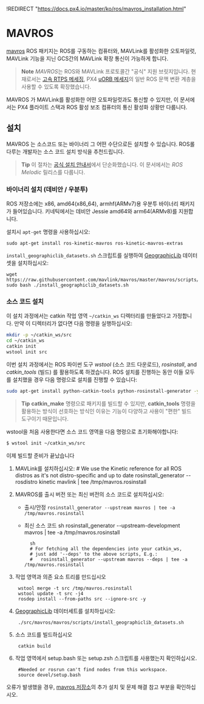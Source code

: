 !REDIRECT "https://docs.px4.io/master/ko/ros/mavros_installation.html"

# MAVROS

[mavros](http://wiki.ros.org/mavros#mavros.2BAC8-Plugins.sys_status) ROS 패키지는 ROS를 구동하는 컴퓨터와, MAVLink를 활성화한 오토파일럿, MAVLink 기능을 지닌 GCS간의 MAVLink 확장 통신이 가능하게 합니다.

> **Note** *MAVROS*는 ROS와 MAVLink 프로토콜간 "공식" 지원 브릿지입니다. 현재로서는 [고속 RTPS 메세징](../middleware/micrortps.md), PX4 [uORB 메세지](../middleware/uorb.md)의 일반 ROS 문맥 변환 계층을 사용할 수 있도록 확장했습니다.

MAVROS 가 MAVLink를 활성화한 어떤 오토파일럿과도 통신할 수 있지만, 이 문서에서는 PX4 플라이트 스택과 ROS 활성 보조 컴퓨터의 통신 활성화 상황만 다룹니다.

## 설치

MAVROS 는 소스코드 또는 바이너리 그 어떤 수단으로든 설치할 수 있습니다. ROS롤 다루는 개발자는 소스 코드 설치 방식을 추천드립니다.

> **Tip** 이 절차는 [공식 설치 안내서](https://github.com/mavlink/mavros/tree/master/mavros#installation)에서 단순화했습니다. 이 문서에서는 *ROS Melodic* 릴리스를 다룹니다.

### 바이너리 설치 (데비안 / 우분투)

ROS 저장소에는 x86, amd64(x86\_64), armhf(ARMv7)용 우분투 바이너리 패키지가 들어있습니다. 키네틱에서는 데비안 Jessie amd64와 arm64(ARMv8)를 지원합니다.

설치시 `apt-get` 명령을 사용하십시오:

    sudo apt-get install ros-kinetic-mavros ros-kinetic-mavros-extras
    

`install_geographiclib_datasets.sh` 스크립트를 실행하여 [GeographicLib](https://geographiclib.sourceforge.io/) 데이터셋을 설치하십시오:

    wget https://raw.githubusercontent.com/mavlink/mavros/master/mavros/scripts/install_geographiclib_datasets.sh
    sudo bash ./install_geographiclib_datasets.sh   
    

### 소스 코드 설치

이 설치 과정에서는 catkin 작업 영역 `~/catkin_ws` 디렉터리를 만들었다고 가정합니다. 만약 이 디렉터리가 없다면 다음 명령을 실행하십시오:

```sh
mkdir -p ~/catkin_ws/src
cd ~/catkin_ws
catkin init
wstool init src
```

이번 설치 과정에서는 ROS 파이썬 도구 *wstool* (소스 코드 다운로드), *rosinstall*, and *catkin_tools* (빌드) 를 활용하도록 하겠습니다. ROS 설치를 진행하는 동안 이들 모두를 설치했을 경우 다음 명령으로 설치를 진행할 수 있습니다:

```sh
sudo apt-get install python-catkin-tools python-rosinstall-generator -y
```

> **Tip** **catkin_make** 명령으로 패키지를 빌드할 수 있지만, **catkin_tools** 명령을 활용하는 방식이 선호하는 방식인 이유는 기능이 다양하고 사용이 "편한" 빌드 도구이기 때문입니다.

wstool을 처음 사용한다면 소스 코드 영역을 다음 명령으로 초기화해야합니다:

```sh
$ wstool init ~/catkin_ws/src
```

이제 빌드할 준비가 끝났습니다

1. MAVLink를 설치하십시오: 
        # We use the Kinetic reference for all ROS distros as it's not distro-specific and up to date
        rosinstall_generator --rosdistro kinetic mavlink | tee /tmp/mavros.rosinstall

2. MAVROS를 출시 버전 또는 최신 버전의 소스 코드로 설치하십시오:
    
    - 출시/안정 ```rosinstall_generator --upstream mavros | tee -a /tmp/mavros.rosinstall```
    - 최신 소스 코드 
            sh
            rosinstall_generator --upstream-development mavros | tee -a /tmp/mavros.rosinstall
        
            sh
            # For fetching all the dependencies into your catkin_ws, 
            # just add '--deps' to the above scripts, E.g.:
            #   rosinstall_generator --upstream mavros --deps | tee -a /tmp/mavros.rosinstall

3. 작업 영역과 의존 요소 트리를 만드십시오
    
        wstool merge -t src /tmp/mavros.rosinstall
        wstool update -t src -j4
        rosdep install --from-paths src --ignore-src -y
        

4. [GeographicLib](https://geographiclib.sourceforge.io/) 데이터세트를 설치하십시오:
    
        ./src/mavros/mavros/scripts/install_geographiclib_datasets.sh
        

5. 소스 코드를 빌드하십시오
    
        catkin build
        

6. 작업 영역에서 setup.bash 또는 setup.zsh 스크립트를 사용했는지 확인하십시오.
    
        #Needed or rosrun can't find nodes from this workspace.
        source devel/setup.bash
        

오류가 발생했을 경우, [mavros 저장소](https://github.com/mavlink/mavros/tree/master/mavros#installation)의 추가 설치 및 문제 해결 참고 부분을 확인하십시오.